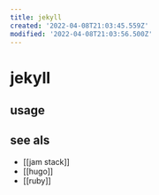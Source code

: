 ```yaml
---
title: jekyll
created: '2022-04-08T21:03:45.559Z'
modified: '2022-04-08T21:03:56.500Z'
---
```


# jekyll

> 

## usage

## see als

- [[jam stack]]
- [[hugo]]
- [[ruby]]
